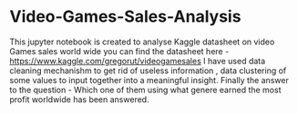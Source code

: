 # Video-Games-Sales-Analysis
This jupyter notebook is created to analyse Kaggle datasheet on video Games sales world wide 
you can find the datasheet here - https://www.kaggle.com/gregorut/videogamesales
I have used data cleaning mechanishm to get rid of useless information , data clustering of some values to input together into a meaningful insight.
Finally the answer to the question - Which one of them using what genere earned the most profit worldwide has been answered.

